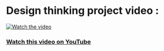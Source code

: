 # Design thinking project video :

[![Watch the video](https://img.youtube.com/vi/QyZCmugC9l0/maxresdefault.jpg)](https://youtu.be/QyZCmugC9l0)

### [Watch this video on YouTube](https://youtu.be/QyZCmugC9l0)
<a href= "[https://youtube.com/@tanlijia_utm?feature=shared]([https://youtu.be/ibmbXXh5H2E?feature=shared](https://youtu.be/QyZCmugC9l0))" target="_blank" rel="noopener noreferrer"></a>


